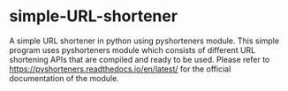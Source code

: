 # simple-URL-shortener

A simple URL shortener in python using pyshorteners module. This simple program uses 
pyshorteners module which consists of different URL shortening APIs that are compiled
and ready to be used. Please refer to https://pyshorteners.readthedocs.io/en/latest/
for the official documentation of the module.
